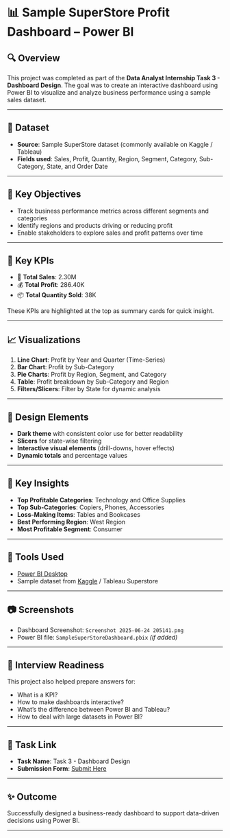 # 📊 Sample SuperStore Profit Dashboard – Power BI

## 🔍 Overview
This project was completed as part of the **Data Analyst Internship Task 3 - Dashboard Design**. The goal was to create an interactive dashboard using Power BI to visualize and analyze business performance using a sample sales dataset.

---

## 📁 Dataset
- **Source**: Sample SuperStore dataset (commonly available on Kaggle / Tableau)
- **Fields used**: Sales, Profit, Quantity, Region, Segment, Category, Sub-Category, State, and Order Date

---

## 🎯 Key Objectives
- Track business performance metrics across different segments and categories
- Identify regions and products driving or reducing profit
- Enable stakeholders to explore sales and profit patterns over time

---

## 📌 Key KPIs
- 🛒 **Total Sales**: 2.30M  
- 💰 **Total Profit**: 286.40K  
- 📦 **Total Quantity Sold**: 38K  

These KPIs are highlighted at the top as summary cards for quick insight.

---

## 📈 Visualizations
1. **Line Chart**: Profit by Year and Quarter (Time-Series)
2. **Bar Chart**: Profit by Sub-Category
3. **Pie Charts**: Profit by Region, Segment, and Category
4. **Table**: Profit breakdown by Sub-Category and Region
5. **Filters/Slicers**: Filter by State for dynamic analysis

---

## 🎨 Design Elements
- **Dark theme** with consistent color use for better readability
- **Slicers** for state-wise filtering
- **Interactive visual elements** (drill-downs, hover effects)
- **Dynamic totals** and percentage values

---

## 📌 Key Insights
- **Top Profitable Categories**: Technology and Office Supplies
- **Top Sub-Categories**: Copiers, Phones, Accessories
- **Loss-Making Items**: Tables and Bookcases
- **Best Performing Region**: West Region
- **Most Profitable Segment**: Consumer

---

## 🚀 Tools Used
- [Power BI Desktop](https://powerbi.microsoft.com/)
- Sample dataset from [Kaggle](https://www.kaggle.com/) / Tableau Superstore

---

## 📷 Screenshots
- Dashboard Screenshot: `Screenshot 2025-06-24 205141.png`
- Power BI file: `SampleSuperStoreDashboard.pbix` *(if added)*

---

## 🧠 Interview Readiness
This project also helped prepare answers for:
- What is a KPI?
- How to make dashboards interactive?
- What’s the difference between Power BI and Tableau?
- How to deal with large datasets in Power BI?

---

## 📌 Task Link
- **Task Name**: Task 3 - Dashboard Design  
- **Submission Form**: [Submit Here](https://forms.gle/S7hRFbGEQJPVeq2T6)

---

## ✨ Outcome
Successfully designed a business-ready dashboard to support data-driven decisions using Power BI.

---

